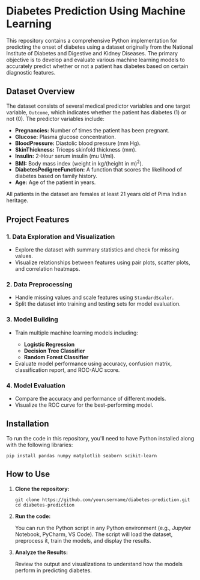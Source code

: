 <h1>Diabetes Prediction Using Machine Learning</h1>

<p>This repository contains a comprehensive Python implementation for predicting the onset of diabetes using a dataset originally from the National Institute of Diabetes and Digestive and Kidney Diseases. The primary objective is to develop and evaluate various machine learning models to accurately predict whether or not a patient has diabetes based on certain diagnostic features.</p>

<h2>Dataset Overview</h2>
<p>The dataset consists of several medical predictor variables and one target variable, <code>Outcome</code>, which indicates whether the patient has diabetes (1) or not (0). The predictor variables include:</p>
<ul>
    <li><strong>Pregnancies:</strong> Number of times the patient has been pregnant.</li>
    <li><strong>Glucose:</strong> Plasma glucose concentration.</li>
    <li><strong>BloodPressure:</strong> Diastolic blood pressure (mm Hg).</li>
    <li><strong>SkinThickness:</strong> Triceps skinfold thickness (mm).</li>
    <li><strong>Insulin:</strong> 2-Hour serum insulin (mu U/ml).</li>
    <li><strong>BMI:</strong> Body mass index (weight in kg/(height in m)<sup>2</sup>).</li>
    <li><strong>DiabetesPedigreeFunction:</strong> A function that scores the likelihood of diabetes based on family history.</li>
    <li><strong>Age:</strong> Age of the patient in years.</li>
</ul>
<p>All patients in the dataset are females at least 21 years old of Pima Indian heritage.</p>

<h2>Project Features</h2>

<h3>1. Data Exploration and Visualization</h3>
<ul>
    <li>Explore the dataset with summary statistics and check for missing values.</li>
    <li>Visualize relationships between features using pair plots, scatter plots, and correlation heatmaps.</li>
</ul>

<h3>2. Data Preprocessing</h3>
<ul>
    <li>Handle missing values and scale features using <code>StandardScaler</code>.</li>
    <li>Split the dataset into training and testing sets for model evaluation.</li>
</ul>

<h3>3. Model Building</h3>
<ul>
    <li>Train multiple machine learning models including:</li>
    <ul>
        <li><strong>Logistic Regression</strong></li>
        <li><strong>Decision Tree Classifier</strong></li>
        <li><strong>Random Forest Classifier</strong></li>
    </ul>
    <li>Evaluate model performance using accuracy, confusion matrix, classification report, and ROC-AUC score.</li>
</ul>

<h3>4. Model Evaluation</h3>
<ul>
    <li>Compare the accuracy and performance of different models.</li>
    <li>Visualize the ROC curve for the best-performing model.</li>
</ul>

<h2>Installation</h2>
<p>To run the code in this repository, you'll need to have Python installed along with the following libraries:</p>
<pre><code>pip install pandas numpy matplotlib seaborn scikit-learn</code></pre>

<h2>How to Use</h2>
<ol>
    <li><strong>Clone the repository:</strong></li>
    <pre><code>git clone https://github.com/yourusername/diabetes-prediction.git
cd diabetes-prediction</code></pre>
    <li><strong>Run the code:</strong></li>
    <p>You can run the Python script in any Python environment (e.g., Jupyter Notebook, PyCharm, VS Code). The script will load the dataset, preprocess it, train the models, and display the results.</p>
    <li><strong>Analyze the Results:</strong></li>
    <p>Review the output and visualizations to understand how the models perform in predicting diabetes.</p>
</ol>
